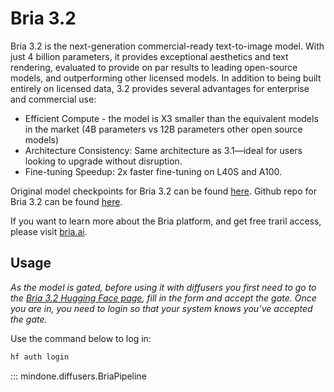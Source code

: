 <!--Copyright 2025 The HuggingFace Team. All rights reserved.

Licensed under the Apache License, Version 2.0 (the "License"); you may not use this file except in compliance with
the License. You may obtain a copy of the License at

http://www.apache.org/licenses/LICENSE-2.0

Unless required by applicable law or agreed to in writing, software distributed under the License is distributed on
an "AS IS" BASIS, WITHOUT WARRANTIES OR CONDITIONS OF ANY KIND, either express or implied. See the License for the
specific language governing permissions and limitations under the License.
-->

# Bria 3.2

Bria 3.2 is the next-generation commercial-ready text-to-image model. With just 4 billion parameters, it provides exceptional aesthetics and text rendering, evaluated to provide on par results to leading open-source models, and outperforming other licensed models.
In addition to being built entirely on licensed data, 3.2 provides several advantages for enterprise and commercial use:

- Efficient Compute - the model is X3 smaller than the equivalent models in the market (4B parameters vs 12B parameters other open source models)
- Architecture Consistency: Same architecture as 3.1—ideal for users looking to upgrade without disruption.
- Fine-tuning Speedup: 2x faster fine-tuning on L40S and A100.

Original model checkpoints for Bria 3.2 can be found [here](https://huggingface.co/briaai/BRIA-3.2).
Github repo for Bria 3.2 can be found [here](https://github.com/Bria-AI/BRIA-3.2).

If you want to learn more about the Bria platform, and get free traril access, please visit [bria.ai](https://bria.ai).


## Usage

_As the model is gated, before using it with diffusers you first need to go to the [Bria 3.2 Hugging Face page](https://huggingface.co/briaai/BRIA-3.2), fill in the form and accept the gate. Once you are in, you need to login so that your system knows you’ve accepted the gate._

Use the command below to log in:

```bash
hf auth login
```


::: mindone.diffusers.BriaPipeline
